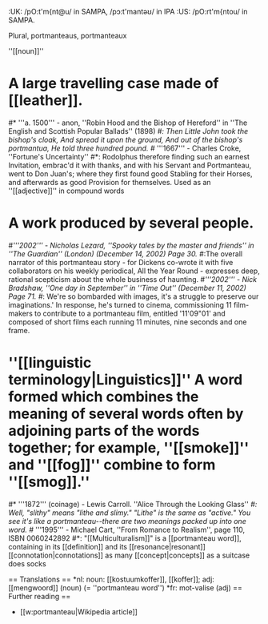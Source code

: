 :UK: /pO:t'm{nt@u/ in SAMPA, /p&#596;:t'mant&#601;&#650;/ in IPA 
:US: /pO:rt'm{ntou/ in SAMPA.

Plural, portmanteaus, portmanteaux

''[[noun]]''

# A large travelling case made of [[leather]].
#* '''a. 1500''' - anon, ''Robin Hood and the Bishop of Hereford'' in ''The English and Scottish Popular Ballads'' (1898)
#*: Then Little John took the bishop's cloak, And spread it upon the ground, And out of the bishop's portmantua, He told three hundred pound.
#* '''1667''' - Charles Croke, ''Fortune's Uncertainty''
#*: Rodolphus therefore finding such an earnest Invitation, embrac'd it with thanks, and with his Servant and Portmanteau, went to Don Juan's; where they first found good Stabling for their Horses, and afterwards as good Provision for themselves.
Used as an ''[[adjective]]'' in compound words

# A work produced by several people.
#*'''2002''' - Nicholas Lezard, ''Spooky tales by the master and friends'' in ''The Guardian'' (London) (December 14, 2002) Page 30.
#*:The overall narrator of this portmanteau story - for Dickens co-wrote it with five collaborators on his weekly periodical, All the Year Round - expresses deep, rational scepticism about the whole business of haunting.
#*'''2002''' - Nick Bradshaw, ''One day in September'' in ''Time Out'' (December 11, 2002) Page 71.
#*: We're so bombarded with images, it's a struggle to preserve our imaginations.' In response, he's turned to cinema, commissioning 11 film-makers to contribute to a portmanteau film, entitled '11'09"01' and composed of short films each running 11 minutes, nine seconds and one frame.
# ''[[linguistic terminology|Linguistics]]''  A word formed which combines the meaning of several words often by adjoining parts of the words together; for example, ''[[smoke]]'' and ''[[fog]]'' combine to form ''[[smog]].'' 
#* '''1872''' (coinage) - Lewis Carroll. ''Alice Through the Looking Glass'' 
#*: Well, "slithy" means "lithe and slimy." "Lithe" is the same as "active." You see it's like a portmanteau--there are two meanings packed up into one word.
#* '''1995''' - Michael Cart, ''From Romance to Realism'', page 110, ISBN 0060242892 
#*: "[[Multiculturalism]]" is a [[portmanteau word]], containing in its [[definition]] and its [[resonance|resonant]] [[connotation|connotations]] as many [[concept|concepts]] as a suitcase does socks

== Translations ==
*nl: noun: [[kostuumkoffer]], [[koffer]]; adj: [[mengwoord]] (noun) (= ''portmanteau word'')
*fr: mot-valise (adj)
== Further reading ==

* [[w:portmanteau|Wikipedia article]]